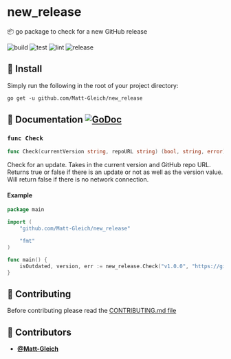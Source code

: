 <!-- DO NOT REMOVE - contributor_list:data:start:["Matt-Gleich"]:end -->

# new_release

📦 go package to check for a new GitHub release

![build](https://github.com/Matt-Gleich/new_release/workflows/build/badge.svg)
![test](https://github.com/Matt-Gleich/new_release/workflows/test/badge.svg)
![lint](https://github.com/Matt-Gleich/new_release/workflows/lint/badge.svg)
![release](https://github.com/Matt-Gleich/new_release/workflows/release/badge.svg)

## 🚀 Install

Simply run the following in the root of your project directory:

```txt
go get -u github.com/Matt-Gleich/new_release
```

## 📄 Documentation [![GoDoc](https://godoc.org/github.com/Matt-Gleich/new_release?status.svg)](https://godoc.org/github.com/Matt-Gleich/new_release)

### `func Check`

```go
func Check(currentVersion string, repoURL string) (bool, string, error)
```

Check for an update. Takes in the current version and GitHub repo URL. Returns true or false if there is an update or not as well as the version value. Will return false if there is no network connection.

#### Example

```go
package main

import (
    "github.com/Matt-Gleich/new_release"

    "fmt"
)

func main() {
    isOutdated, version, err := new_release.Check("v1.0.0", "https://github.com/repos/Matt-Gleich/nuke/")
}
```

## 🙌 Contributing

Before contributing please read the [CONTRIBUTING.md file](https://github.com/Matt-Gleich/new_release/blob/master/CONTRIBUTING.md)

<!-- DO NOT REMOVE - contributor_list:start -->

## 👥 Contributors

- **[@Matt-Gleich](https://github.com/Matt-Gleich)**

<!-- DO NOT REMOVE - contributor_list:end -->
